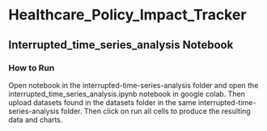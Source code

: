 # Healthcare_Policy_Impact_Tracker

## Interrupted_time_series_analysis Notebook

### How to Run

Open notebook in the interrupted-time-series-analysis folder and open the interrupted_time_series_analysis.ipynb notebook
in google colab.
Then upload datasets found in the datasets folder in the same interrupted-time-series-analysis folder.
Then click on run all cells to produce the resulting data and charts.
